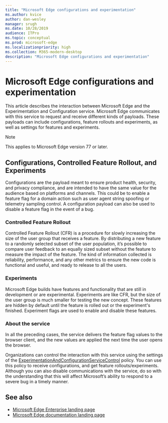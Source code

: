 ```yaml
---
title: "Microsoft Edge configurations and experimentation"
ms.author: kvice
author: dan-wesley
manager: srugh
ms.date: 10/28/2019
audience: ITPro
ms.topic: conceptual
ms.prod: microsoft-edge
ms.localizationpriority: high
ms.collection: M365-modern-desktop
description: "Microsoft Edge configurations and experimentation"
---
```


# Microsoft Edge configurations and experimentation

This article describes the interaction between Microsoft Edge and the Experimentation and Configuration service. Microsoft Edge communicates with this service to request and receive different kinds of payloads. These payloads can include configurations, feature rollouts and experiments, as well as settings for features and experiments.

> [!NOTE]
> This applies to Microsoft Edge version 77 or later.

## Configurations, Controlled Feature Rollout, and Experiments

Configurations are the payload meant to ensure product health, security, and privacy compliance, and are intended to have the same value for the audience based on platforms and channels. This could be to enable a feature flag for a domain action such as user agent string spoofing or telemetry sampling control. A configuration payload can also be used to disable a feature flag in the event of a bug.

### Controlled Feature Rollout

Controlled Feature Rollout (CFR) is a procedure for slowly increasing the size of the user group that receives a feature. By distributing a new feature to a randomly selected subset of the user population, it’s possible to  compare user feedback to an equally sized  subset without the feature to measure the impact of the feature. The kind of information collected is reliability, performance, and any other metrics to ensure the new code is functional and useful, and ready to release to all the users.

### Experiments

Microsoft Edge builds have features and functionality that are still in development or are experimental. Experiments are like CFR, but the size of the user group is much smaller for testing the new concept.  These features are hidden by default until the feature is rolled out or the experiment's finished. Experiment flags are used to enable and disable these features.

### About the service

In all the preceding cases, the service delivers the feature flag values to the browser client, and the new values are applied the next time the user opens the browser.

Organizations can control the interaction with this service using the settings of the [ExperimentationAndConfigurationServiceControl](https://docs.microsoft.com/DeployEdge/microsoft-edge-policies#experimentationandconfigurationservicecontrol) policy. You can use this policy to receive configurations, and get feature rollouts/experiments. Although you can also disable communications with the service, do so with the understanding that this will affect Microsoft’s ability to respond to a severe bug in a timely manner.

## See also

- [Microsoft Edge Enterprise landing page](https://www.microsoftedgeinsider.com/enterprise)
- [Microsoft Edge documentation landing page](https://docs.microsoft.com/DeployEdge/)
